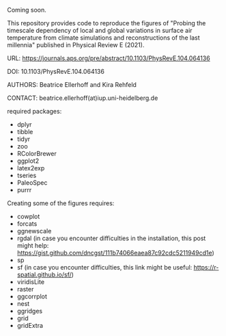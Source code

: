 Coming soon. 

This repository provides code to reproduce the figures of "Probing the timescale dependency of local and global variations in surface air temperature from climate simulations and reconstructions of the last millennia" published in Physical Review E (2021).

URL: https://journals.aps.org/pre/abstract/10.1103/PhysRevE.104.064136

DOI: 10.1103/PhysRevE.104.064136

AUTHORS: Beatrice Ellerhoff and Kira Rehfeld 

CONTACT: beatrice.ellerhoff(at)iup.uni-heidelberg.de


required packages:
- dplyr
- tibble
- tidyr
- zoo
- RColorBrewer
- ggplot2
- latex2exp
- tseries
- PaleoSpec
- purrr

Creating some of the figures requires:
- cowplot
- forcats
- ggnewscale
- rgdal (in case you encounter difficulties in the installation, this post might help: https://gist.github.com/dncgst/111b74066eaea87c92cdc5211949cd1e)
- sp
- sf (in case you encounter difficulties, this link might be useful: https://r-spatial.github.io/sf/)
- viridisLite
- raster
- ggcorrplot
- nest
- ggridges
- grid
- gridExtra
